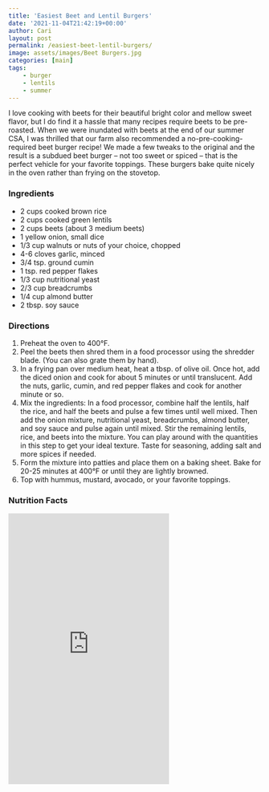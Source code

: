 ```yaml
---
title: 'Easiest Beet and Lentil Burgers'
date: '2021-11-04T21:42:19+00:00'
author: Cari
layout: post
permalink: /easiest-beet-lentil-burgers/
image: assets/images/Beet Burgers.jpg
categories: [main]
tags:
    - burger
    - lentils
    - summer
---
```


I love cooking with beets for their beautiful bright color and mellow sweet flavor, but I do find it a hassle that many recipes require beets to be pre-roasted. When we were inundated with beets at the end of our summer CSA, I was thrilled that our farm also recommended a no-pre-cooking-required beet burger recipe! We made a few tweaks to the original and the result is a subdued beet burger – not too sweet or spiced – that is the perfect vehicle for your favorite toppings. These burgers bake quite nicely in the oven rather than frying on the stovetop.

<h3> Ingredients </h3>

- 2 cups cooked brown rice
- 2 cups cooked green lentils
- 2 cups beets (about 3 medium beets)
- 1 yellow onion, small dice
- 1/3 cup walnuts or nuts of your choice, chopped
- 4-6 cloves garlic, minced
- 3/4 tsp. ground cumin
- 1 tsp. red pepper flakes
- 1/3 cup nutritional yeast
- 2/3 cup breadcrumbs
- 1/4 cup almond butter
- 2 tbsp. soy sauce

<h3> Directions </h3>

1. Preheat the oven to 400°F.
2. Peel the beets then shred them in a food processor using the shredder blade. (You can also grate them by hand).
3. In a frying pan over medium heat, heat a tbsp. of olive oil. Once hot, add the diced onion and cook for about 5 minutes or until translucent. Add the nuts, garlic, cumin, and red pepper flakes and cook for another minute or so.
4. Mix the ingredients: In a food processor, combine half the lentils, half the rice, and half the beets and pulse a few times until well mixed. Then add the onion mixture, nutritional yeast, breadcrumbs, almond butter, and soy sauce and pulse again until mixed. Stir the remaining lentils, rice, and beets into the mixture. You can play around with the quantities in this step to get your ideal texture. Taste for seasoning, adding salt and more spices if needed.
5. Form the mixture into patties and place them on a baking sheet. Bake for 20-25 minutes at 400°F or until they are lightly browned.
6. Top with hummus, mustard, avocado, or your favorite toppings.

<h3> Nutrition Facts </h3>

<iframe title="CRONOMETER.com" width="320" height="540" src="https://cronometer.com/facts.html?food=31175176&measure=0&labelType=AMERICAN_2016" frameborder="0"></iframe>
